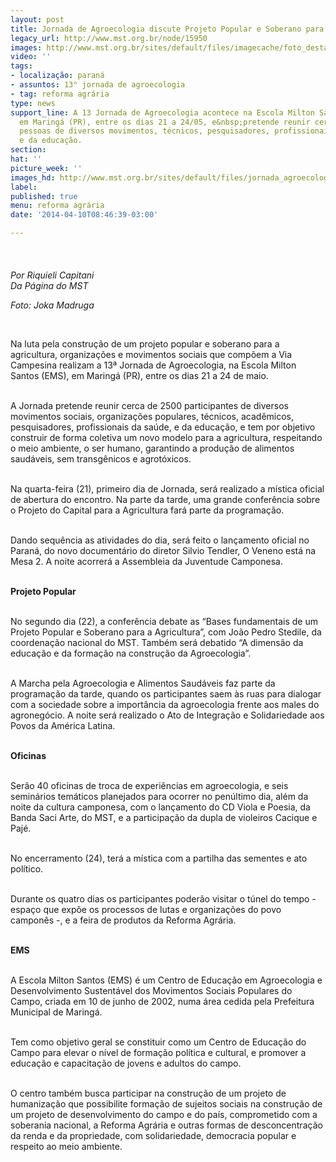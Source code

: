 ```yaml
---
layout: post
title: Jornada de Agroecologia discute Projeto Popular e Soberano para a agricultura
legacy_url: http://www.mst.org.br/node/15950
images: http://www.mst.org.br/sites/default/files/imagecache/foto_destaque/jornada_agroecologia!.png
video: ''
tags:
- localização: paraná
- assuntos: 13° jornada de agroecologia
- tag: reforma agrária
type: news
support_line: A 13 Jornada de Agroecologia acontece na Escola Milton Santos (EMS),
  em Maringá (PR), entre os dias 21 a 24/05, e&nbsp;pretende reunir cerca de 2500
  pessoas de diversos movimentos, técnicos, pesquisadores, profissionais da saúde
  e da educação.
section: 
hat: ''
picture_week: ''
images_hd: http://www.mst.org.br/sites/default/files/jornada_agroecologia!.png
label: 
published: true
menu: reforma agrária
date: '2014-04-10T08:46:39-03:00'

---
```

<p class="MsoNormal"><span><img style="margin: 10px;" src="http://www.mst.org.br/sites/default/files/jornada_agroecologia_0.png" alt="">&nbsp;</span></p><p class="MsoNormal"><em><span>Por Riquieli Capitani<br>Da Página do MST</span></em><span>&nbsp;</span></p><p class="MsoNormal"><em><span>Foto: Joka Madruga</span></em><span>&nbsp;</span></p><p class="MsoNormal"><span>&nbsp;</span></p><p class="MsoNormal"><span>Na luta pela construção de um projeto popular e soberano para a agricultura, organizações e movimentos sociais que compõem a Via Campesina realizam a 13ª Jornada de Agroecologia, na Escola Milton Santos (EMS), em Maringá (PR), entre os dias 21 a 24 de maio.</span></p><p class="MsoNormal"><span><br>A Jornada pretende reunir cerca de 2500 participantes de diversos movimentos sociais, organizações populares, técnicos, acadêmicos, pesquisadores, profissionais da saúde, e da educação, e tem por objetivo construir de forma coletiva um novo modelo para a agricultura, respeitando o meio ambiente, o ser humano, garantindo a produção de alimentos saudáveis, sem transgênicos e agrotóxicos.</span></p><p class="MsoNormal"><span><br>Na quarta-feira (21), primeiro dia de Jornada, será realizado a mística oficial de abertura do encontro. Na parte da tarde, uma grande conferência sobre o Projeto do Capital para a Agricultura fará parte da programação.</span></p><p class="MsoNormal"><span><br>Dando sequência as atividades do dia, será feito o lançamento oficial no Paraná, do novo documentário do diretor Silvio Tendler, O Veneno está na Mesa 2. A noite acorrerá a Assembleia da Juventude Camponesa.</span></p><p class="MsoNormal"><span><strong><br>Projeto Popular</strong></span></p><p class="MsoNormal"><span><br>No segundo dia (22), a conferência debate as “Bases fundamentais de um Projeto Popular e Soberano para a Agricultura”, com João Pedro Stedile, da coordenação nacional do MST. Também será debatido “A dimensão da educação e da formação na construção da Agroecologia”.</span></p><p class="MsoNormal"><span><br>A Marcha pela Agroecologia e Alimentos Saudáveis faz parte da programação da tarde, quando os participantes saem às ruas para dialogar com a sociedade sobre a importância da agroecologia frente aos males do agronegócio. A noite será realizado o Ato de Integração e Solidariedade aos Povos da América Latina.</span></p><p class="MsoNormal"><span><br><strong>Oficinas</strong></span></p><p class="MsoNormal"><span><br>Serão 40 oficinas de troca de experiências em agroecologia, e seis seminários temáticos planejados para ocorrer no penúltimo dia, além da noite da cultura camponesa, com o lançamento do CD Viola e Poesia, da Banda Saci Arte, do MST, e a participação da dupla de violeiros Cacique e Pajé.</span></p><p class="MsoNormal"><span><br>No encerramento (24), terá a mística com a partilha das sementes e ato político.</span></p><p class="MsoNormal"><span><br>Durante os quatro dias os participantes poderão visitar o túnel do tempo - espaço que expõe os processos de lutas e organizações do povo camponês -, e a feira de produtos da Reforma Agrária.</span></p><p class="MsoNormal"><strong><span><br>EMS</span></strong><span>&nbsp;</span></p><p class="MsoNormal"><span><br>A Escola Milton Santos (EMS) é um Centro de Educação em Agroecologia e Desenvolvimento Sustentável dos Movimentos Sociais Populares do Campo, criada em 10 de junho de 2002, numa área cedida pela Prefeitura Municipal de Maringá.</span></p><p class="MsoNormal"><span><br>Tem como objetivo geral se constituir como um Centro de Educação do Campo para elevar o nível de formação política e cultural, e promover a educação e capacitação de jovens e adultos do campo.</span></p><p class="MsoNormal"><span><br>O centro também busca participar na construção de um projeto de humanização que possibilite formação de sujeitos sociais na construção de um projeto de desenvolvimento do campo e do país, comprometido com a soberania nacional, a Reforma Agrária e outras formas de desconcentração da renda e da propriedade, com solidariedade, democracia popular e respeito ao meio ambiente.</span></p><p>&nbsp;</p><p class="MsoNormal"><span>&nbsp;</span></p>
